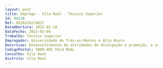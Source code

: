 ```yaml
--- 
layout: post
title: Emprego - Vila Real - Técnico Superior
Id: 94138
Ref: OE202202/0627
DataAbertura: 2022-02-18
DataFecho: 2022-03-04
Trabalho: Técnico Superior
Empregador: Universidade de Trás-os-Montes e Alto Douro
Descricao: Desenvolvimento de atividades de divulgação e promoção, e acompanhamento de projetos para análise financeira e de viabilidade  apoio às atividades do projeto UI CAN.
CodigoPostal: 5000-801 VILA REAL
Concelho: Vila Real
Distrito: Vila Real
--- 
```

